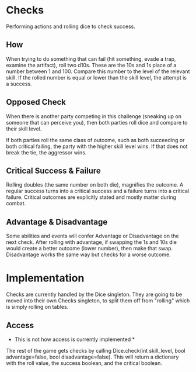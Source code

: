 # Checks
Performing actions and rolling dice to check success.

## How
When trying to do something that can fail (hit something, evade a trap, examine the artifact), roll two d10s. These are the 10s and 1s place of a number between 1 and 100. Compare this number to the level of the relevant skill. If the rolled number is equal or lower than the skill level, the attempt is a success.

## Opposed Check
When there is another party competing in this challenge (sneaking up on someone that can perceive you), then both parties roll dice and compare to their skill level.

If both parties roll the same class of outcome, such as both succeeding or both critical failing, the party with the higher skill level wins. If that does not break the tie, the aggressor wins.

## Critical Success & Failure
Rolling doubles (the same number on both die), magnifies the outcome. A regular success turns into a critical success and a failure turns into a critical failure. Critical outcomes are explicitly stated and mostly matter during combat.

## Advantage & Disadvantage
Some abilities and events will confer Advantage or Disadvantage on the next check. After rolling with advantage, if swapping the 1s and 10s die would create a better outcome (lower number), then make that swap. Disadvantage works the same way but checks for a worse outcome.

# Implementation
Checks are currently handled by the Dice singleton. They are going to be moved into their own Checks singleton, to split them off from "rolling" which is simply rolling on tables.

## Access
* This is not how access is currently implemented *

The rest of the game gets checks by calling Dice.check(int skill_level, bool advantage=false, bool disadvantage=false). This will return a dictionary with the roll value, the success boolean, and the critical boolean.
